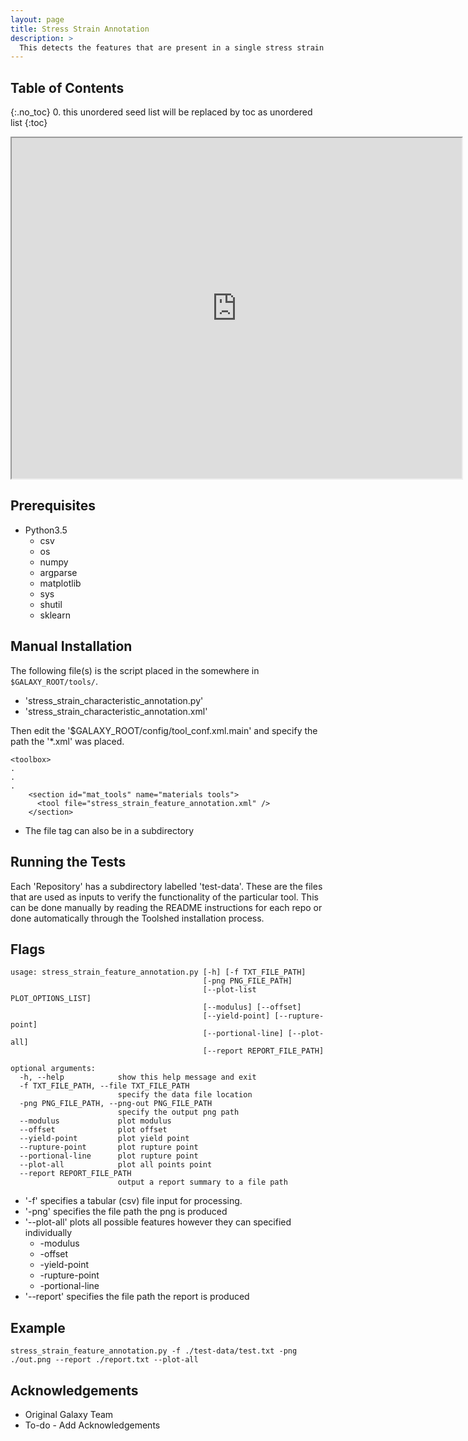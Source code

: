 ```yaml
---
layout: page
title: Stress Strain Annotation 
description: >
  This detects the features that are present in a single stress strain curve and annotates the document.
---
```


## Table of Contents
{:.no_toc}
0. this unordered seed list will be replaced by toc as unordered list
{:toc}

<html>
<body>

<iframe width="720" height="545" src="https://www.youtube.com/embed/3aVNAIIJ8sg">
</iframe>

</body>
</html>




## Prerequisites
* Python3.5
	* csv
	* os
	* numpy
	* argparse
	* matplotlib
	* sys
	* shutil
	* sklearn 



## Manual Installation 
The following file(s) is the script placed in the somewhere in `$GALAXY_ROOT/tools/`.
* 'stress_strain_characteristic_annotation.py'
* 'stress_strain_characteristic_annotation.xml'
	
Then edit the '$GALAXY_ROOT/config/tool_conf.xml.main' and specify the path the '*.xml' was placed.

~~~
<toolbox>
.
.
.
    <section id="mat_tools" name="materials tools">
      <tool file="stress_strain_feature_annotation.xml" />
    </section>
~~~

* The file tag can also be in a subdirectory

## Running the Tests
Each 'Repository' has a subdirectory labelled 'test-data'. These are the files that are used as inputs to verify the functionality of the particular tool. This can be done manually by reading the README instructions for each repo or done automatically through the Toolshed installation process.


## Flags

~~~
usage: stress_strain_feature_annotation.py [-h] [-f TXT_FILE_PATH]
                                           [-png PNG_FILE_PATH]
                                           [--plot-list PLOT_OPTIONS_LIST]
                                           [--modulus] [--offset]
                                           [--yield-point] [--rupture-point]
                                           [--portional-line] [--plot-all]
                                           [--report REPORT_FILE_PATH]

optional arguments:
  -h, --help            show this help message and exit
  -f TXT_FILE_PATH, --file TXT_FILE_PATH
                        specify the data file location
  -png PNG_FILE_PATH, --png-out PNG_FILE_PATH
                        specify the output png path
  --modulus             plot modulus
  --offset              plot offset
  --yield-point         plot yield point
  --rupture-point       plot rupture point
  --portional-line      plot rupture point
  --plot-all            plot all points point
  --report REPORT_FILE_PATH
                        output a report summary to a file path
~~~

* '-f' specifies a tabular (csv) file input for processing.
* '-png' specifies the file path the png is produced
* '--plot-all' plots all possible features however they can specified individually
	* -modulus
	* -offset
	* -yield-point
	* -rupture-point
	* -portional-line
* '--report' specifies the file path the report is produced



## Example

~~~
stress_strain_feature_annotation.py -f ./test-data/test.txt -png ./out.png --report ./report.txt --plot-all
~~~

## Acknowledgements 
* Original Galaxy Team
* To-do - Add Acknowledgements 